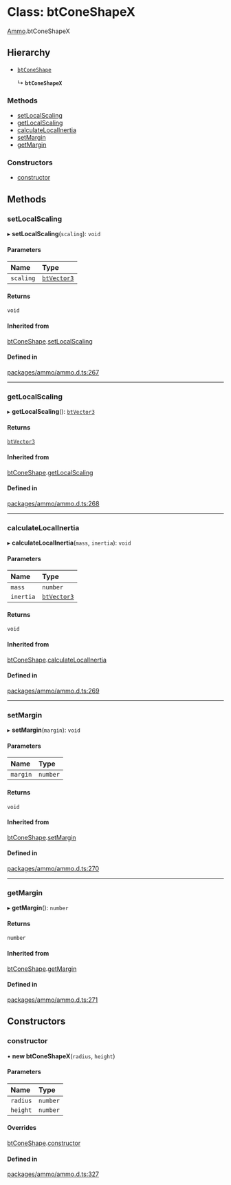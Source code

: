 # Class: btConeShapeX

[Ammo](../modules/Ammo.md).btConeShapeX

## Hierarchy

- [`btConeShape`](Ammo.btConeShape.md)

  ↳ **`btConeShapeX`**


### Methods

- [setLocalScaling](Ammo.btConeShapeX.md#setlocalscaling)
- [getLocalScaling](Ammo.btConeShapeX.md#getlocalscaling)
- [calculateLocalInertia](Ammo.btConeShapeX.md#calculatelocalinertia)
- [setMargin](Ammo.btConeShapeX.md#setmargin)
- [getMargin](Ammo.btConeShapeX.md#getmargin)

### Constructors

- [constructor](Ammo.btConeShapeX.md#constructor)

## Methods

### setLocalScaling

▸ **setLocalScaling**(`scaling`): `void`

#### Parameters

| Name | Type |
| :------ | :------ |
| `scaling` | [`btVector3`](Ammo.btVector3.md) |

#### Returns

`void`

#### Inherited from

[btConeShape](Ammo.btConeShape.md).[setLocalScaling](Ammo.btConeShape.md#setlocalscaling)

#### Defined in

[packages/ammo/ammo.d.ts:267](https://github.com/Orillusion/orillusion/blob/main/packages/ammo/ammo.d.ts#L267)

___

### getLocalScaling

▸ **getLocalScaling**(): [`btVector3`](Ammo.btVector3.md)

#### Returns

[`btVector3`](Ammo.btVector3.md)

#### Inherited from

[btConeShape](Ammo.btConeShape.md).[getLocalScaling](Ammo.btConeShape.md#getlocalscaling)

#### Defined in

[packages/ammo/ammo.d.ts:268](https://github.com/Orillusion/orillusion/blob/main/packages/ammo/ammo.d.ts#L268)

___

### calculateLocalInertia

▸ **calculateLocalInertia**(`mass`, `inertia`): `void`

#### Parameters

| Name | Type |
| :------ | :------ |
| `mass` | `number` |
| `inertia` | [`btVector3`](Ammo.btVector3.md) |

#### Returns

`void`

#### Inherited from

[btConeShape](Ammo.btConeShape.md).[calculateLocalInertia](Ammo.btConeShape.md#calculatelocalinertia)

#### Defined in

[packages/ammo/ammo.d.ts:269](https://github.com/Orillusion/orillusion/blob/main/packages/ammo/ammo.d.ts#L269)

___

### setMargin

▸ **setMargin**(`margin`): `void`

#### Parameters

| Name | Type |
| :------ | :------ |
| `margin` | `number` |

#### Returns

`void`

#### Inherited from

[btConeShape](Ammo.btConeShape.md).[setMargin](Ammo.btConeShape.md#setmargin)

#### Defined in

[packages/ammo/ammo.d.ts:270](https://github.com/Orillusion/orillusion/blob/main/packages/ammo/ammo.d.ts#L270)

___

### getMargin

▸ **getMargin**(): `number`

#### Returns

`number`

#### Inherited from

[btConeShape](Ammo.btConeShape.md).[getMargin](Ammo.btConeShape.md#getmargin)

#### Defined in

[packages/ammo/ammo.d.ts:271](https://github.com/Orillusion/orillusion/blob/main/packages/ammo/ammo.d.ts#L271)

## Constructors

### constructor

• **new btConeShapeX**(`radius`, `height`)

#### Parameters

| Name | Type |
| :------ | :------ |
| `radius` | `number` |
| `height` | `number` |

#### Overrides

[btConeShape](Ammo.btConeShape.md).[constructor](Ammo.btConeShape.md#constructor)

#### Defined in

[packages/ammo/ammo.d.ts:327](https://github.com/Orillusion/orillusion/blob/main/packages/ammo/ammo.d.ts#L327)
